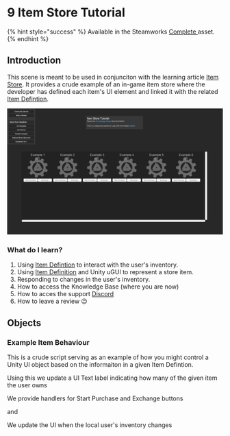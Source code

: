 # 9 Item Store Tutorial

{% hint style="success" %}
Available in the Steamworks [Complete ](https://assetstore.unity.com/packages/tools/utilities/ux-v2-complete-201905)asset.
{% endhint %}

## Introduction&#x20;

This scene is meant to be used in conjunciton with the learning article [Item Store](../core-concepts/inventory/item-store.md). It provides a crude example of an in-game item store where the developer has defined each item's UI element and linked it with the related [Item Defintion](../../objects/item-definition.md).

![](<../../../../.gitbook/assets/image (162).png>)

### What do I learn?

1. Using [Item Defintion](../../objects/item-definition.md) to interact with the user's inventory.
2. Using [Item Definition](../../objects/item-definition.md) and Unity uGUI to represent a store item.
3. Responding to changes in the user's inventory.
4. How to access the Knowledge Base (where you are now)
5. How to acces the support [Discord ](https://discord.gg/6X3xrRc)
6. How to leave a review 😉

## Objects

### Example Item Behaviour

This is a crude script serving as an example of how you might control a Unity UI object based on the informaiton in a given Item Defintion.

Using this we update a UI Text label indicating how many of the given item the user owns

We provide handlers for Start Purchase and Exchange buttons

and

We update the UI when the local user's inventory changes
